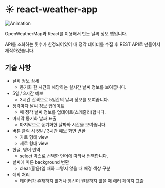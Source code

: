 # :sunny: react-weather-app

![Animation](https://user-images.githubusercontent.com/77928818/219986076-1d138ca8-d4ff-47d3-b067-8f42ac6a4639.gif)

 OpenWeatherMap과 React를 이용해서 만든 날씨 정보 앱입니다.
 
 API를 조회하는 횟수가 한정되어있어 매 정각 데이터를 수집 후 REST API로 만들어서 제작하였습니다.  

## 기술 사항
* 날씨 정보 상세
  - 동기화 한 시간의 해당하는 실시간 날씨 정보를 보여줍니다.
* 5일 / 3시간 예보
  - 3시간 간격으로 5일간의 날씨 정보를 보여줍니다.
* 정각마다 날씨 정보 업데이트
  - 매 정각 날씨 정보를 업데이트(스케줄러)합니다.
* 마지막 동기화 날짜 표출
  - 마지막으로 동기화한 날짜와 시간을 보여줍니다.
* 버튼 클릭 시 5일 / 3시간 예보 화면 변환
  - 가로 형태 view
  - 세로 형태 view
* 한글, 영어 번역
  - select 박스로 선택한 언어에 따라서 번역합니다.
* 날씨에 따른 background 변환
  - clear(맑음)일 때와 그렇지 않을 때 배경 색상 구분
* 예외 처리
  - 데이터가 존재하지 않거나 통신이 원활하지 않을 때 에러 페이지 표출
